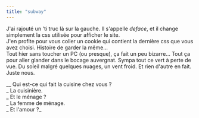 ```yaml
---
title: "subway"
---
```


J'ai rajouté un 'ti truc là sur la gauche. Il s'appelle _deface_, et il change
simplement la css utilisée pour afficher le site.  
J'en profite pour vous coller un cookie qui contient la dernière css que vous
avez choisi. Histoire de garder la même...  
Tout hier sans toucher un PC (ou presque), ça fait un peu bizarre... Tout ça
pour aller glander dans le bocage auvergnat. Sympa tout ce vert à perte de
vue. Du soleil malgré quelques nuages, un vent froid. Et rien d'autre en fait.  
Juste nous.

__ Qui est-ce qui fait la cuisine chez vous ?  
_ La cuisinière.  
_ Et le ménage ?  
_ La femme de ménage.  
_ Et l'amour ?_

